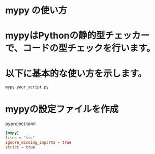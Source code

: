 # mypy の使い方

# mypyはPythonの静的型チェッカーで、コードの型チェックを行います。
# 以下に基本的な使い方を示します。

```bash
mypy your_script.py
```
# mypyの設定ファイルを作成
pyproject.toml
```toml
[mypy]
files = "src"
ignore_missing_imports = true
strict = true
```